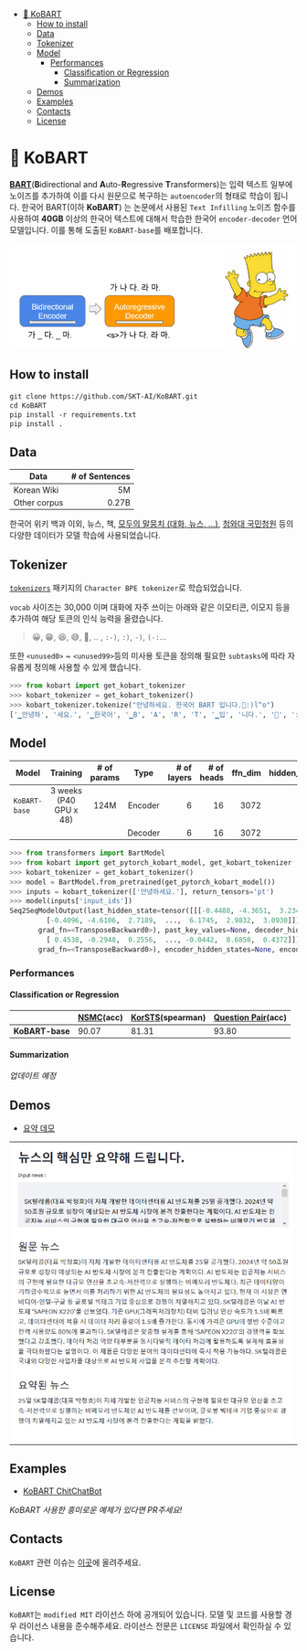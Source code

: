 
<!-- @import "[TOC]" {cmd="toc" depthFrom=1 depthTo=6 orderedList=false} -->

<!-- code_chunk_output -->

- [🤣 KoBART](#kobart)
  - [How to install](#how-to-install)
  - [Data](#data)
  - [Tokenizer](#tokenizer)
  - [Model](#model)
    - [Performances](#performances)
      - [Classification or Regression](#classification-or-regression)
      - [Summarization](#summarization)
  - [Demos](#demos)
  - [Examples](#examples)
  - [Contacts](#contacts)
  - [License](#license)

<!-- /code_chunk_output -->


# 🤣 KoBART

[**BART**](https://arxiv.org/pdf/1910.13461.pdf)(**B**idirectional and **A**uto-**R**egressive **T**ransformers)는 입력 텍스트 일부에 노이즈를 추가하여 이를 다시 원문으로 복구하는 `autoencoder`의 형태로 학습이 됩니다. 한국어 BART(이하 **KoBART**) 는 논문에서 사용된 `Text Infilling` 노이즈 함수를 사용하여 **40GB** 이상의 한국어 텍스트에 대해서 학습한 한국어 `encoder-decoder` 언어 모델입니다. 이를 통해 도출된 `KoBART-base`를 배포합니다.


![](imgs/bart.png)

## How to install

```
git clone https://github.com/SKT-AI/KoBART.git
cd KoBART
pip install -r requirements.txt
pip install .
```

## Data

| Data  | # of Sentences |
|-------|---------------:|
| Korean Wiki |     5M   |  
| Other corpus |  0.27B    | 

한국어 위키 백과 이외, 뉴스, 책, [모두의 말뭉치 (대화, 뉴스, ...)](https://corpus.korean.go.kr/), [청와대 국민청원](https://github.com/akngs/petitions) 등의 다양한 데이터가 모델 학습에 사용되었습니다.

## Tokenizer

[`tokenizers`](https://github.com/huggingface/tokenizers) 패키지의 `Character BPE tokenizer`로 학습되었습니다. 

`vocab` 사이즈는 30,000 이며 대화에 자주 쓰이는 아래와 같은 이모티콘, 이모지 등을 추가하여 해당 토큰의 인식 능력을 올렸습니다. 
> 😀, 😁, 😆, 😅, 🤣, .. , `:-)`, `:)`, `-)`, `(-:`...

또한 `<unused0>` ~ `<unused99>`등의 미사용 토큰을 정의해 필요한 `subtasks`에 따라 자유롭게 정의해 사용할 수 있게 했습니다.


```python
>>> from kobart import get_kobart_tokenizer
>>> kobart_tokenizer = get_kobart_tokenizer()
>>> kobart_tokenizer.tokenize("안녕하세요. 한국어 BART 입니다.🤣:)l^o")
['▁안녕하', '세요.', '▁한국어', '▁B', 'A', 'R', 'T', '▁입', '니다.', '🤣', ':)', 'l^o']
```

## Model

| Model       | Training  |  # of params |   Type   | # of layers  | # of heads | ffn_dim | hidden_dims | 
|--------------|:----:|:----------:|:-------:|--------:|--------:|--------:|--------------:|
| `KoBART-base` | 3 weeks<br/>(P40 GPU x 48) | 124M      |  Encoder |   6     | 16      | 3072    | 768           |
|               | |           |  Decoder |   6     | 16      | 3072    | 768           |


```python
>>> from transformers import BartModel
>>> from kobart import get_pytorch_kobart_model, get_kobart_tokenizer
>>> kobart_tokenizer = get_kobart_tokenizer()
>>> model = BartModel.from_pretrained(get_pytorch_kobart_model())
>>> inputs = kobart_tokenizer(['안녕하세요.'], return_tensors='pt')
>>> model(inputs['input_ids'])
Seq2SeqModelOutput(last_hidden_state=tensor([[[-0.4488, -4.3651,  3.2349,  ...,  5.8916,  4.0497,  3.5468],
         [-0.4096, -4.6106,  2.7189,  ...,  6.1745,  2.9832,  3.0930]]],
       grad_fn=<TransposeBackward0>), past_key_values=None, decoder_hidden_states=None, decoder_attentions=None, cross_attentions=None, encoder_last_hidden_state=tensor([[[ 0.4624, -0.2475,  0.0902,  ...,  0.1127,  0.6529,  0.2203],
         [ 0.4538, -0.2948,  0.2556,  ..., -0.0442,  0.6858,  0.4372]]],
       grad_fn=<TransposeBackward0>), encoder_hidden_states=None, encoder_attentions=None)
```

### Performances

#### Classification or Regression

|   |  [NSMC](https://github.com/e9t/nsmc)(acc)  | [KorSTS](https://github.com/kakaobrain/KorNLUDatasets)(spearman) | [Question Pair](https://github.com/aisolab/nlp_classification/tree/master/BERT_pairwise_text_classification/qpair)(acc) | 
|---|---|---|---|
| **KoBART-base**  | 90.07  | 81.31  | 93.80  |

#### Summarization

*업데이트 예정*

## Demos

- <a href="http://20.194.43.11:7874/" target="_blank">요약 데모</a>

<table><tr><td>
  <center><img src="imgs/kobart_summ.png" width="600"/></center>
</td></tr></table>

## Examples

- [KoBART ChitChatBot](https://github.com/haven-jeon/KoBART-chatbot)

*KoBART 사용한 흥미로운 예제가 있다면 PR주세요!*

## Contacts

`KoBART` 관련 이슈는 [이곳](https://github.com/SKT-AI/KoBART/issues)에 올려주세요.

## License

`KoBART`는 `modified MIT` 라이선스 하에 공개되어 있습니다. 모델 및 코드를 사용할 경우 라이선스 내용을 준수해주세요. 라이선스 전문은 `LICENSE` 파일에서 확인하실 수 있습니다.
